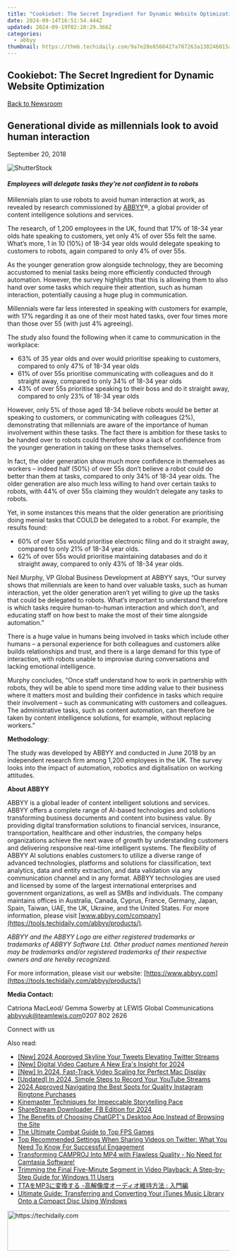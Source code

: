 ```yaml
---
title: "Cookiebot: The Secret Ingredient for Dynamic Website Optimization"
date: 2024-09-14T16:51:54.444Z
updated: 2024-09-19T02:20:29.366Z
categories:
  - abbyy
thumbnail: https://thmb.techidaily.com/9a7e28e8568427a787263a138246015aa54bad8070697287a395ca8f0d59bbb1.jpg
---
```


## Cookiebot: The Secret Ingredient for Dynamic Website Optimization

[Back to Newsroom](https://tools.techidaily.com/abbyy/products/)

## Generational divide as millennials look to avoid human interaction

September 20, 2018

![ShutterStock](https://content.abbyy.com/-/media/project/abbyy/abbyy/branchtemplates/shutterstock_1272462163_1296-x-729.jpg?h=729&iar=0&w=1296)

#### _Employees will delegate tasks they’re not confident in to robots_ 
  
Millennials plan to use robots to avoid human interaction at work, as revealed by research commissioned by [ABBYY](https://tools.techidaily.com/abbyy/products/)®, a global provider of content intelligence solutions and services.

The research, of 1,200 employees in the UK, found that 17% of 18-34 year olds hate speaking to customers, yet only 4% of over 55s felt the same. What’s more, 1 in 10 (10%) of 18-34 year olds would delegate speaking to customers to robots, again compared to only 4% of over 55s.

As the younger generation grow alongside technology, they are becoming accustomed to menial tasks being more efficiently conducted through automation. However, the survey highlights that this is allowing them to also hand over some tasks which require their attention, such as human interaction, potentially causing a huge plug in communication.

Millennials were far less interested in speaking with customers for example, with 17% regarding it as one of their most hated tasks, over four times more than those over 55 (with just 4% agreeing).

The study also found the following when it came to communication in the workplace:

* 63% of 35 year olds and over would prioritise speaking to customers, compared to only 47% of 18-34 year olds
* 61% of over 55s prioritise communicating with colleagues and do it straight away, compared to only 34% of 18-34 year olds
* 43% of over 55s prioritise speaking to their boss and do it straight away, compared to only 23% of 18-34 year olds

  
However, only 5% of those aged 18-34 believe robots would be better at speaking to customers, or communicating with colleagues (2%), demonstrating that millennials are aware of the importance of human involvement within these tasks. The fact there is ambition for these tasks to be handed over to robots could therefore show a lack of confidence from the younger generation in taking on these tasks themselves.

In fact, the older generation show much more confidence in themselves as workers – indeed half (50%) of over 55s don’t believe a robot could do better than them at tasks, compared to only 34% of 18-34 year olds. The older generation are also much less willing to hand over certain tasks to robots, with 44% of over 55s claiming they wouldn’t delegate any tasks to robots.

Yet, in some instances this means that the older generation are prioritising doing menial tasks that COULD be delegated to a robot. For example, the results found:

* 60% of over 55s would prioritise electronic filing and do it straight away, compared to only 21% of 18-34 year olds.
* 62% of over 55s would prioritise maintaining databases and do it straight away, compared to only 43% of 18-34 year olds.

  
Neil Murphy, VP Global Business Development at ABBYY says, “Our survey shows that millennials are keen to hand over valuable tasks, such as human interaction, yet the older generation aren’t yet willing to give up the tasks that could be delegated to robots. What’s important to understand therefore is which tasks require human-to-human interaction and which don’t, and educating staff on how best to make the most of their time alongside automation.”

There is a huge value in humans being involved in tasks which include other humans – a personal experience for both colleagues and customers alike builds relationships and trust, and there is a large demand for this type of interaction, with robots unable to improvise during conversations and lacking emotional intelligence.

Murphy concludes, “Once staff understand how to work in partnership with robots, they will be able to spend more time adding value to their business where it matters most and building their confidence in tasks which require their involvement – such as communicating with customers and colleagues. The administrative tasks, such as content automation, can therefore be taken by content intelligence solutions, for example, without replacing workers.”

  
**Methodology**:

The study was developed by ABBYY and conducted in June 2018 by an independent research firm among 1,200 employees in the UK. The survey looks into the impact of automation, robotics and digitalisation on working attitudes.

  
**About ABBYY**

ABBYY is a global leader of content intelligent solutions and services. ABBYY offers a complete range of AI-based technologies and solutions transforming business documents and content into business value. By providing digital transformation solutions to financial services, insurance, transportation, healthcare and other industries, the company helps organizations achieve the next wave of growth by understanding customers and delivering responsive real-time intelligent systems. The flexibility of ABBYY AI solutions enables customers to utilize a diverse range of advanced technologies, platforms and solutions for classification, text analytics, data and entity extraction, and data validation via any communication channel and in any format. ABBYY technologies are used and licensed by some of the largest international enterprises and government organizations, as well as SMBs and individuals. The company maintains offices in Australia, Canada, Cyprus, France, Germany, Japan, Spain, Taiwan, UAE, the UK, Ukraine, and the United States. For more information, please visit [www.abbyy.com/company](https://tools.techidaily.com/abbyy/products/).

_ABBYY and the ABBYY Logo are either registered trademarks or trademarks of ABBYY Software Ltd. Other product names mentioned herein may be trademarks and/or registered trademarks of their respective owners and are hereby recognized._

For more information, please visit our website: [https://www.abbyy.com](https://tools.techidaily.com/abbyy/products/)

  
**Media Contact:**

Catriona MacLeod/ Gemma Sowerby at LEWIS Global Communications  
[abbyyuk@teamlewis.com](https://tools.techidaily.com/abbyy/products/)0207 802 2626

Connect with us

<ins class="adsbygoogle"
     style="display:block"
     data-ad-format="autorelaxed"
     data-ad-client="ca-pub-7571918770474297"
     data-ad-slot="1223367746"></ins>

<ins class="adsbygoogle"
     style="display:block"
     data-ad-client="ca-pub-7571918770474297"
     data-ad-slot="8358498916"
     data-ad-format="auto"
     data-full-width-responsive="true"></ins>

<span class="atpl-alsoreadstyle">Also read:</span>
<div><ul>
<li><a href="https://twitter-videos.techidaily.com/new-2024-approved-skyline-your-tweets-elevating-twitter-streams/"><u>[New] 2024 Approved Skyline Your Tweets Elevating Twitter Streams</u></a></li>
<li><a href="https://visual-screen-recording.techidaily.com/new-digital-video-capture-a-new-eras-insight-for-2024/"><u>[New] Digital Video Capture A New Era's Insight for 2024</u></a></li>
<li><a href="https://eaxpv-info.techidaily.com/new-in-2024-fast-track-video-scaling-for-perfect-mac-display/"><u>[New] In 2024, Fast-Track Video Scaling for Perfect Mac Display</u></a></li>
<li><a href="https://screen-video-capture.techidaily.com/updated-in-2024-simple-steps-to-record-your-youtube-streams/"><u>[Updated] In 2024, Simple Steps to Record Your YouTube Streams</u></a></li>
<li><a href="https://extra-support.techidaily.com/2024-approved-navigating-the-best-spots-for-quality-instagram-ringtone-purchases/"><u>2024 Approved Navigating the Best Spots for Quality Instagram Ringtone Purchases</u></a></li>
<li><a href="https://extra-lessons.techidaily.com/kinemaster-techniques-for-impeccable-storytelling-pace/"><u>Kinemaster Techniques for Impeccable Storytelling Pace</u></a></li>
<li><a href="https://facebook-video-content.techidaily.com/sharestream-downloader-fb-edition-for-2024/"><u>ShareStream Downloader, FB Edition for 2024</u></a></li>
<li><a href="https://tech-revival.techidaily.com/the-benefits-of-choosing-chatgpts-desktop-app-instead-of-browsing-the-site/"><u>The Benefits of Choosing ChatGPT's Desktop App Instead of Browsing the Site</u></a></li>
<li><a href="https://screen-video-capture.techidaily.com/the-ultimate-combat-guide-to-top-fps-games/"><u>The Ultimate Combat Guide to Top FPS Games</u></a></li>
<li><a href="https://discover-advanced.techidaily.com/top-recommended-settings-when-sharing-videos-on-twitter-what-you-need-to-know-for-successful-engagement/"><u>Top Recommended Settings When Sharing Videos on Twitter: What You Need To Know For Successful Engagement</u></a></li>
<li><a href="https://discover-advanced.techidaily.com/transforming-camproj-into-mp4-with-flawless-quality-no-need-for-camtasia-software/"><u>Transforming CAMPROJ Into MP4 with Flawless Quality - No Need for Camtasia Software!</u></a></li>
<li><a href="https://discover-advanced.techidaily.com/trimming-the-final-five-minute-segment-in-video-playback-a-step-by-step-guide-for-windows-11-users/"><u>Trimming the Final Five-Minute Segment in Video Playback: A Step-by-Step Guide for Windows 11 Users</u></a></li>
<li><a href="https://discover-advanced.techidaily.com/ttamp3/"><u>TTAをMP3に変換する -高解像度オーディオ維持方法 : 入門編</u></a></li>
<li><a href="https://discover-advanced.techidaily.com/ultimate-guide-transferring-and-converting-your-itunes-music-library-onto-a-compact-disc-using-windows/"><u>Ultimate Guide: Transferring and Converting Your iTunes Music Library Onto a Compact Disc Using Windows</u></a></li>
</ul></div>

<!-- affiliate ads begin -->
<a href="https://imp.i357552.net/c/5597632/999558/11832" target="_top" id="999558">
  <img src="//a.impactradius-go.com/display-ad/11832-999558" border="0" alt="https://techidaily.com" width="728" height="90"/>
</a>
<img height="0" width="0" src="https://imp.i357552.net/i/5597632/999558/11832" style="position:absolute;visibility:hidden;" border="0" />
<!-- affiliate ads end -->

